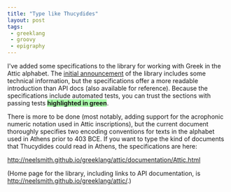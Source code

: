 ```yaml
---
title: "Type like Thucydides"
layout: post
tags:
 - greeklang
 - groovy
 - epigraphy
---
```



I've added some specifications to the library for working with Greek in the Attic alphabet.  The [initial announcement](http://neelsmith.github.io/2015/12/09/attic/) of the library includes some technical information, but the specifications offer a more readable introduction than API docs (also available for reference). Because the specifications include automated tests, you can trust the sections with passing tests <strong style="background-color: #afa !important;">highlighted in green</strong>.

There is more to be done (most notably, adding support for the acrophonic numeric notation used in Attic inscriptions), but the current document thoroughly specifies two encoding conventions for texts in the alphabet used in Athens prior to 403 BCE. If you want to type the kind of documents that Thucydides could read in Athens, the specifications are here:

<http://neelsmith.github.io/greeklang/attic/documentation/Attic.html>

(Home page for the library, including links to API documentation, is <http://neelsmith.github.io/greeklang/attic/>.)
